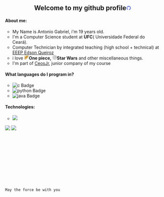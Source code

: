 <body>
<h2 align="center">Welcome to my github profile<img height="15" src="./img/github.png"></h2>

<div>
  <h4> About me:</h4>
  <ul style="list-style-type:circle;">
    <li>
      My Name is Antonio Gabriel, i'm 19 years old.
    </li>
    <li>I'm a Computer Science student  at <b>UFC</b>( Universidade Federal do Ceará).</li>
    <li>Computer Technician by integrated teaching (high school + technical) at <a href="https://www.instagram.com/edsonqueiroz_eeep/">EEEP Edson Queiroz</a></li>
    <li>
      i love <b><img height="15" src="./img/strawhat.png">One piece, <img height="15" src="./img/deathstar.png">Star Wars</b> and other miscellaneous things.
    </li>
    <li>
      I'm part of <a href="https://www.ceosjr.com" target="_blank">CeosJr</a>, junior company of my course
    </li>
  </ul>
</div>
<div>
  <h4>What languages do I program in?</h4>
    <ul style="list-style-type:circle;">
    <li><img src="https://img.shields.io/badge/C-05122A?style=flat&logo=c%2B%2B&" alt="c Badge" height="25">
    </li>
    <li><img src="https://img.shields.io/badge/Python-05122A?style=flat&logo=python" alt="python Badge" height="25">
    </li>
    <li><img src="https://img.shields.io/badge/Java-05122A?style=flat&logo=Java&logoColor=white" alt="java Badge" height="25">
    </li>
    </ul>
  <h4>Technologies:</h4>
  <ul style="list-style-type:circle;">
    <li><img src="https://img.shields.io/badge/-ReactJs-05122A?style=flat&logo=react&logoColor=white">
    </li>
  </ul>
</div>
<div >
  <img height="180em" src="https://github-readme-stats.vercel.app/api?username=ArtroxGabriel&show_icons=true&theme=transparent&rank_icon=github" style="display: inline-block;"/>
  <img height="180em" src="https://github-readme-stats.vercel.app/api/top-langs/?username=ArtroxGabriel&layout=compact&langs_count=5&theme=transparent" style="display: inline-block;" />
</div> 
<br>
  <code>May the force be with you</code>
</body>
